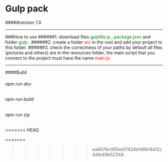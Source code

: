 # Gulp pack
#####version 1.0
***
###How to use
######1. download files <span style="color:green"> gulpfile.js </span> <span style="color:green">, package.json </span>  and folder <span style="color:green"> gulp </span>.
######2. create a folder <span style="color:red"> src </span> in the root and add your project to this folder.
######3. check the correctness of your paths by default all files (pictures and others) are in the resources folder, the main script that you connect to the project must have the name  <span style="color:red"> main.js </span>
***
####Build
###### npm run dev
###### npm run build
###### npm run zip
<<<<<<< HEAD




=======
>>>>>>> ea6678c065ee17424b1d6b14d12c4dfe49b52344
